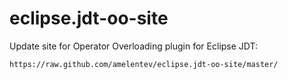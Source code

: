 eclipse.jdt-oo-site
===================

Update site for Operator Overloading plugin for Eclipse JDT:

	https://raw.github.com/amelentev/eclipse.jdt-oo-site/master/
